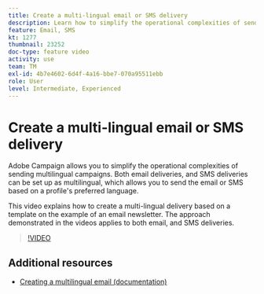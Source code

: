 ```yaml
---
title: Create a multi-lingual email or SMS delivery
description: Learn how to simplify the operational complexities of sending multilingual campaigns. 
feature: Email, SMS
kt: 1277
thumbnail: 23252
doc-type: feature video
activity: use
team: TM
exl-id: 4b7e4602-6d4f-4a16-bbe7-070a95511ebb
role: User
level: Intermediate, Experienced
---
```

# Create a multi-lingual email or SMS delivery

Adobe Campaign allows you to simplify the operational complexities of sending multilingual campaigns. Both email deliveries, and SMS deliveries can be set up as multilingual, which allows you to send the email or SMS based on a profile's preferred language.

This video explains how to create a multi-lingual delivery based on a template on the example of an email newsletter. The approach demonstrated in the videos applies to both email, and SMS deliveries.

>[!VIDEO](https://video.tv.adobe.com/v/23252?quality=12)

## Additional resources

* [Creating a multilingual email (documentation)](https://experienceleague.adobe.com/docs/campaign-standard/using/communication-channels/email-messages/creating-a-multilingual-email.html)
